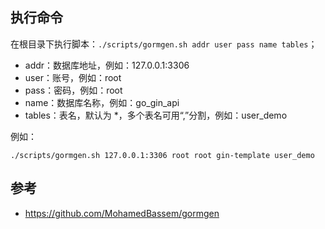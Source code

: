 ## 执行命令
在根目录下执行脚本：`./scripts/gormgen.sh addr user pass name tables`；
- addr：数据库地址，例如：127.0.0.1:3306
- user：账号，例如：root
- pass：密码，例如：root
- name：数据库名称，例如：go_gin_api
- tables：表名，默认为 *，多个表名可用“,”分割，例如：user_demo

例如：
```
./scripts/gormgen.sh 127.0.0.1:3306 root root gin-template user_demo
```

## 参考
- https://github.com/MohamedBassem/gormgen